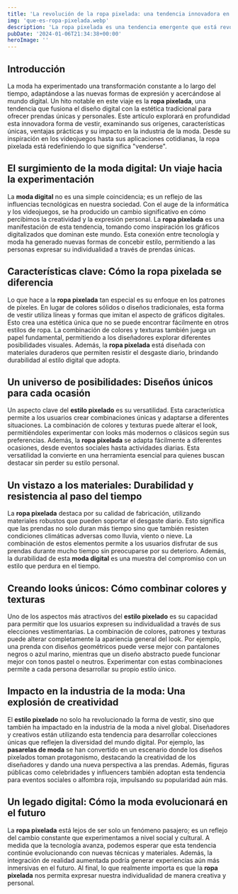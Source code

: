 ```yaml
---
title: 'La revolución de la ropa pixelada: una tendencia innovadora en la industria de la moda - Camuflaje Militar'
img: 'que-es-ropa-pixelada.webp'
description: 'La ropa pixelada es una tendencia emergente que está revolucionando la industria de la moda. Esta innovadora forma de vestir se inspira en el mundo digital y'
pubDate: '2024-01-06T21:34:38+00:00'
heroImage: ''
---
```

    
  ## Introducción

La moda ha experimentado una transformación constante a lo largo del tiempo, adaptándose a las nuevas formas de expresión y acercándose al mundo digital. Un hito notable en este viaje es la **ropa pixelada**, una tendencia que fusiona el diseño digital con la estética tradicional para ofrecer prendas únicas y personales. Este artículo explorará en profundidad esta innovadora forma de vestir, examinando sus orígenes, características únicas, ventajas prácticas y su impacto en la industria de la moda. Desde su inspiración en los videojuegos hasta sus aplicaciones cotidianas, la ropa pixelada está redefiniendo lo que significa "venderse".

## El surgimiento de la moda digital: Un viaje hacia la experimentación

La **moda digital** no es una simple coincidencia; es un reflejo de las influencias tecnológicas en nuestra sociedad. Con el auge de la informática y los videojuegos, se ha producido un cambio significativo en cómo percibimos la creatividad y la expresión personal. La **ropa pixelada** es una manifestación de esta tendencia, tomando como inspiración los gráficos digitalizados que dominan este mundo. Esta conexión entre tecnología y moda ha generado nuevas formas de concebir estilo, permitiendo a las personas expresar su individualidad a través de prendas únicas.

## Características clave: Cómo la ropa pixelada se diferencia

Lo que hace a la **ropa pixelada** tan especial es su enfoque en los patrones de píxeles. En lugar de colores sólidos o diseños tradicionales, esta forma de vestir utiliza líneas y formas que imitan el aspecto de gráficos digitales. Esto crea una estética única que no se puede encontrar fácilmente en otros estilos de ropa. La combinación de colores y texturas también juega un papel fundamental, permitiendo a los diseñadores explorar diferentes posibilidades visuales. Además, la **ropa pixelada** está diseñada con materiales duraderos que permiten resistir el desgaste diario, brindando durabilidad al estilo digital que adopta.

## Un universo de posibilidades: Diseños únicos para cada ocasión

Un aspecto clave del **estilo pixelado** es su versatilidad. Esta característica permite a los usuarios crear combinaciones únicas y adaptarse a diferentes situaciones. La combinación de colores y texturas puede alterar el look, permitiéndoles experimentar con looks más modernos o clásicos según sus preferencias. Además, la **ropa pixelada** se adapta fácilmente a diferentes ocasiones, desde eventos sociales hasta actividades diarias. Esta versatilidad la convierte en una herramienta esencial para quienes buscan destacar sin perder su estilo personal.

## Un vistazo a los materiales: Durabilidad y resistencia al paso del tiempo

La **ropa pixelada** destaca por su calidad de fabricación, utilizando materiales robustos que pueden soportar el desgaste diario. Esto significa que las prendas no solo duran más tiempo sino que también resisten condiciones climáticas adversas como lluvia, viento o nieve. La combinación de estos elementos permite a los usuarios disfrutar de sus prendas durante mucho tiempo sin preocuparse por su deterioro. Además, la durabilidad de esta **moda digital** es una muestra del compromiso con un estilo que perdura en el tiempo.

## Creando looks únicos: Cómo combinar colores y texturas

Uno de los aspectos más atractivos del **estilo pixelado** es su capacidad para permitir que los usuarios expresen su individualidad a través de sus elecciones vestimentarias. La combinación de colores, patrones y texturas puede alterar completamente la apariencia general del look. Por ejemplo, una prenda con diseños geométricos puede verse mejor con pantalones negros o azul marino, mientras que un diseño abstracto puede funcionar mejor con tonos pastel o neutros. Experimentar con estas combinaciones permite a cada persona desarrollar su propio estilo único.

## Impacto en la industria de la moda: Una explosión de creatividad
El **estilo pixelado** no solo ha revolucionado la forma de vestir, sino que también ha impactado en la industria de la moda a nivel global. Diseñadores y creativos están utilizando esta tendencia para desarrollar colecciones únicas que reflejen la diversidad del mundo digital. Por ejemplo, las **pasarelas de moda** se han convertido en un escenario donde los diseños pixelados toman protagonismo, destacando la creatividad de los diseñadores y dando una nueva perspectiva a las prendas. Además, figuras públicas como celebridades y influencers también adoptan esta tendencia para eventos sociales o alfombra roja, impulsando su popularidad aún más.

## Un legado digital: Cómo la moda evolucionará en el futuro
La **ropa pixelada** está lejos de ser solo un fenómeno pasajero; es un reflejo del cambio constante que experimentamos a nivel social y cultural. A medida que la tecnología avanza, podemos esperar que esta tendencia continúe evolucionando con nuevas técnicas y materiales. Además, la integración de realidad aumentada podría generar experiencias aún más inmersivas en el futuro. Al final, lo que realmente importa es que la **ropa pixelada** nos permita expresar nuestra individualidad de manera creativa y personal.
  